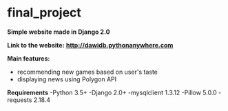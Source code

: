 # final_project

**Simple website made in Django 2.0**

**Link to the website:**
**http://dawidb.pythonanywhere.com**

**Main features:**
- recommending new games based on user's taste
- displaying news using Polygon API

**Requirements**
-Python 3.5\+
-Django 2.0\+
-mysqlclient 1.3.12
-Pillow 5.0.0
-requests 2.18.4

